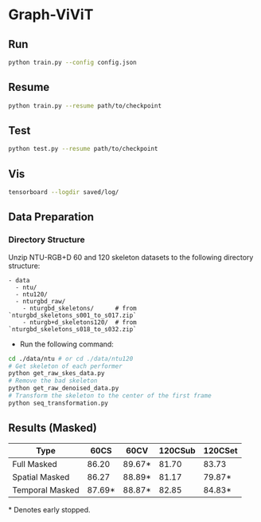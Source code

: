 # Graph-ViViT

## Run

```bash
python train.py --config config.json
```

## Resume

```bash
python train.py --resume path/to/checkpoint
```

## Test

```bash
python test.py --resume path/to/checkpoint
```

## Vis

```bash
tensorboard --logdir saved/log/
```

## Data Preparation

### Directory Structure

Unzip NTU-RGB+D 60 and 120 skeleton datasets to the following directory structure:

```text
- data
  - ntu/
  - ntu120/
  - nturgbd_raw/
    - nturgbd_skeletons/      # from `nturgbd_skeletons_s001_to_s017.zip`
    - nturgb+d_skeletons120/  # from `nturgbd_skeletons_s018_to_s032.zip`
```

- Run the following command:

```bash
cd ./data/ntu # or cd ./data/ntu120
# Get skeleton of each performer
python get_raw_skes_data.py
# Remove the bad skeleton 
python get_raw_denoised_data.py
# Transform the skeleton to the center of the first frame
python seq_transformation.py
```

## Results (Masked)

| Type | 60CS | 60CV | 120CSub | 120CSet |
| --- | ---| --- | --- | --- |
| Full Masked | 86.20 | 89.67* | 81.70 | 83.73 |
| Spatial Masked | 86.27 | 88.89* | 81.17 | 79.87* |
| Temporal Masked | 87.69* | 88.87* | 82.85 | 84.83* |

\* Denotes early stopped.